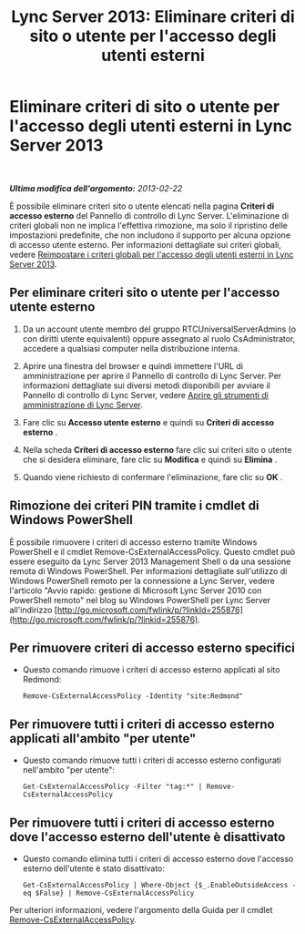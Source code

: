 ﻿---
title: "Lync Server 2013: Eliminare criteri di sito o utente per l'accesso degli utenti esterni"
TOCTitle: Eliminare criteri di sito o utente per l'accesso degli utenti esterni
ms:assetid: 6d907507-825b-4354-9c03-337a459f72de
ms:mtpsurl: https://technet.microsoft.com/it-it/library/Gg521013(v=OCS.15)
ms:contentKeyID: 49300907
ms.date: 08/24/2015
mtps_version: v=OCS.15
ms.translationtype: HT
---

# Eliminare criteri di sito o utente per l'accesso degli utenti esterni in Lync Server 2013

 

_**Ultima modifica dell'argomento:** 2013-02-22_

È possibile eliminare criteri sito o utente elencati nella pagina **Criteri di accesso esterno** del Pannello di controllo di Lync Server. L'eliminazione di criteri globali non ne implica l'effettiva rimozione, ma solo il ripristino delle impostazioni predefinite, che non includono il supporto per alcuna opzione di accesso utente esterno. Per informazioni dettagliate sui criteri globali, vedere [Reimpostare i criteri globali per l'accesso degli utenti esterni in Lync Server 2013](lync-server-2013-reset-the-global-policy-for-external-user-access.md).

## Per eliminare criteri sito o utente per l'accesso utente esterno

1.  Da un account utente membro del gruppo RTCUniversalServerAdmins (o con diritti utente equivalenti) oppure assegnato al ruolo CsAdministrator, accedere a qualsiasi computer nella distribuzione interna.

2.  Aprire una finestra del browser e quindi immettere l'URL di amministrazione per aprire il Pannello di controllo di Lync Server. Per informazioni dettagliate sui diversi metodi disponibili per avviare il Pannello di controllo di Lync Server, vedere [Aprire gli strumenti di amministrazione di Lync Server](lync-server-2013-open-lync-server-administrative-tools.md).

3.  Fare clic su **Accesso utente esterno** e quindi su **Criteri di accesso esterno** .

4.  Nella scheda **Criteri di accesso esterno** fare clic sui criteri sito o utente che si desidera eliminare, fare clic su **Modifica** e quindi su **Elimina** .

5.  Quando viene richiesto di confermare l'eliminazione, fare clic su **OK** .

## Rimozione dei criteri PIN tramite i cmdlet di Windows PowerShell

È possibile rimuovere i criteri di accesso esterno tramite Windows PowerShell e il cmdlet Remove-CsExternalAccessPolicy. Questo cmdlet può essere eseguito da Lync Server 2013 Management Shell o da una sessione remota di Windows PowerShell. Per informazioni dettagliate sull'utilizzo di Windows PowerShell remoto per la connessione a Lync Server, vedere l'articolo "Avvio rapido: gestione di Microsoft Lync Server 2010 con PowerShell remoto" nel blog su Windows PowerShell per Lync Server all'indirizzo [http://go.microsoft.com/fwlink/p/?linkId=255876](http://go.microsoft.com/fwlink/p/?linkid=255876).

## Per rimuovere criteri di accesso esterno specifici

  - Questo comando rimuove i criteri di accesso esterno applicati al sito Redmond:
    
        Remove-CsExternalAccessPolicy -Identity "site:Redmond"

## Per rimuovere tutti i criteri di accesso esterno applicati all'ambito "per utente"

  - Questo comando rimuove tutti i criteri di accesso esterno configurati nell'ambito "per utente":
    
        Get-CsExternalAccessPolicy -Filter "tag:*" | Remove-CsExternalAccessPolicy

## Per rimuovere tutti i criteri di accesso esterno dove l'accesso esterno dell'utente è disattivato

  - Questo comando elimina tutti i criteri di accesso esterno dove l'accesso esterno dell'utente è stato disattivato:
    
        Get-CsExternalAccessPolicy | Where-Object {$_.EnableOutsideAccess -eq $False} | Remove-CsExternalAccessPolicy

Per ulteriori informazioni, vedere l'argomento della Guida per il cmdlet [Remove-CsExternalAccessPolicy](https://docs.microsoft.com/en-us/powershell/module/skype/Remove-CsExternalAccessPolicy).

